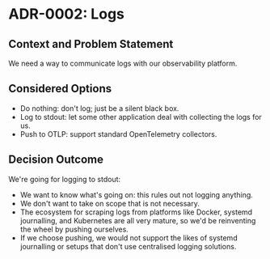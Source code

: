 # ADR-0002: Logs

## Context and Problem Statement

We need a way to communicate logs with our observability platform.

## Considered Options

* Do nothing: don't log; just be a silent black box.
* Log to stdout: let some other application deal with collecting the logs for us.
* Push to OTLP: support standard OpenTelemetry collectors.

## Decision Outcome

We're going for logging to stdout:

* We want to know what's going on: this rules out not logging anything.
* We don't want to take on scope that is not necessary.
* The ecosystem for scraping logs from platforms like Docker, systemd journalling, and Kubernetes are all very mature, so we'd be reinventing the wheel by pushing ourselves.
* If we choose pushing, we would not support the likes of systemd journalling or setups that don't use centralised logging solutions.
